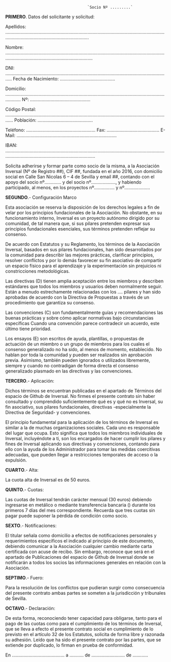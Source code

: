 										`Socio Nº .........`

**PRIMERO**. Datos del solicitante y solicitud:

Apellidos: .............................................................................................................................................................................................

Nombre: ................................................................................................................................................................................................

DNI: ................................................................................................................................. Fecha de  Nacimiento: ...........................................

Domicilio: ........................................................................................................................................  Nº: ...............................................

Código Postal: .................................................................................................................................. Población: ...........................................

Teléfono: ...................................................... Fax: ......................................... E-Mail: ..............................................................................

IBAN: ..................................................................................................................................................................................................

Solicita adherirse y formar parte como socio de la misma, a la Asociación Inversal (Nº de Registro ##), CIF ##, fundada en el año 2016, con domicilio social en Calle San Nicolas 6 – 4 de Sevilla y email ##, contando con el apoyo del socio nº............. y del socio nº..................., y habiendo participado, al menos, en los proyectos nº................ y nº....................


**SEGUNDO**.- Configuración Marco

Esta asociación se reserva la disposición de los derechos legales a fin de velar por los principios fundacionales de la Asociación. No obstante, en su funcionamiento interno, Inversal es un proyecto autónomo dirigido por su comunidad, de tal manera que, si sus pilares pretenden expresar sus principios fundacionales esenciales, sus términos pretenden reflejar su consenso. 

De acuerdo con Estatutos y su Reglamento, los términos de la Asociación Inversal, basados en sus pilares fundacionales, han sido desarrollados por la comunidad para describir las mejores prácticas, clarificar principios, resolver conflictos y por lo demás favorecer su fin asociativo de  compartir un espacio físico para el aprendizaje y la experimentación sin prejuicios ni constricciones metodológicas. 

Las directivas (D) tienen amplia aceptación entre los miembros y describen estándares que todos los miembros y usuarios deben normalmente seguir. Están a menudo estrechamente relacionadas con los …. pilares y han sido aprobadas de acuerdo con la Directiva de Propuestas a través de un procedimiento que garantiza su consenso. 

Las convenciones (C) son fundamentalmente guías y recomendaciones las buenas prácticas y sobre cómo aplicar normativas bajo circunstancias específicas Cuando una convención parece contradecir un acuerdo, este último tiene prioridad.

Los ensayos (E) son escritos de ayuda, plantillas, o propuestas de actuación de un miembro o un grupo de miembros para los cuales el consenso generalizado no ha sido, al menos de momento, establecido. No hablan por toda la comunidad y pueden ser realizados sin aprobación previa. Asimismo, también pueden ignorados o utilizados libremente, siempre y cuando no contradigan de forma directa el consenso generalizado plasmado en las directivas y las convenciones. 


**TERCERO**.- Aplicación:

Dichos términos se encuentran publicadas en el apartado de Términos del espacio de Github de Inversal. No firmes el presente contrato sin haber consultado y comprendido suficientemente qué es y qué no es Inversal, su fin asociativo, sus pilares fundacionales, directivas -especialmente la Directiva de Seguridad- y  convenciones.

El principio fundamental para la aplicación de los términos de Inversal es similar a la de muchas organizaciones sociales. Cada uno es responsable del lugar que ocupa. Esto significa que todos los miembros individuales de Inversal, incluyéndote a ti, son los encargados de hacer cumplir los pilares y fines de Inversal aplicando sus directivas y convenciones, contando para ello con la ayuda de los Administrador para tomar las medidas coercitivas adecuadas, que pueden llegar a restricciones temporales de acceso o la expulsión.


**CUARTO**.- Alta:

La cuota alta de Inversal es de 50 euros. 

**QUINTO**.- Cuotas:

Las cuotas de Inversal tendrán carácter mensual (30 euros) debiendo ingresarse en metálico o mediante transferencia bancaria () durante los primeros 7 días del mes correspondiente. Recuerda que tres cuotas sin pagar puede suponer la pérdida de condición como socio. 


**SEXTO**.- Notificaciones: 

El titular señala como domicilio a efectos de notificaciones personales y requerimientos específicos el indicado al principio de este documento, debiendo comunicar a la Asociación cualquier cambio mediante carta certificada con acuse de recibo. Sin embargo, reconoce que será en el apartado de Publicaciones del espacio de Github de Inversal donde se notificarán a todos los socios las informaciones generales en relación con la Asociación.

**SEPTIMO**.- Fuero: 

Para la resolución de los conflictos que pudieran surgir como consecuencia del presente contrato ambas partes se someten a la jurisdicción y tribunales de Sevilla. 

**OCTAVO**.- Declaración: 

De esta forma, reconociendo tener capacidad para obligarse, tanto para el pago de las cuotas como para el cumplimiento de los términos de Inversal, que se lleva a efecto el presente contrato social en cumplimiento de lo previsto en el artículo 32 de los Estatutos, solicita de forma libre y razonada su adhesión. Leído que ha sido el presente contrato por las partes, que se extiende por duplicado, lo firman en prueba de conformidad.


En ......................................... a ........... de .......................... de ............

